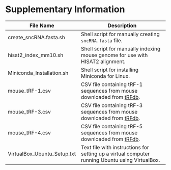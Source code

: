 # Supplementary Information

| File Name                     | Description |
| ------------ | ------------ |
| create_sncRNA.fasta.sh      | Shell script for manually creating `sncRNA.fasta` file.        |
| hisat2_index_mm10.sh      | Shell script for manually indexing mouse genome for use with HISAT2 alignment.        |
| Miniconda_Installation.sh      | Shell script for installing Miniconda for Linux.        |
| mouse_tRF-1.csv      | CSV file containing tRF-1 sequences from mouse downloaded from [tRFdb](http://genome.bioch.virginia.edu/trfdb/index.php).        |
| mouse_tRF-3.csv      | CSV file containing tRF-3 sequences from mouse downloaded from [tRFdb](http://genome.bioch.virginia.edu/trfdb/index.php).        |
| mouse_tRF-4.csv      | CSV file containing tRF-5 sequences from mouse downloaded from [tRFdb](http://genome.bioch.virginia.edu/trfdb/index.php).        |
| VirtualBox_Ubuntu_Setup.txt      | Text file with instructions for setting up a virtual computer running Ubuntu using VirtualBox.        |
